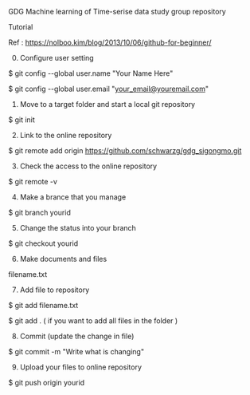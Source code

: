 GDG Machine learning of Time-serise data study group repository

Tutorial

Ref : https://nolboo.kim/blog/2013/10/06/github-for-beginner/


0. Configure user setting

$ git config --global user.name "Your Name Here"

$ git config --global user.email "your_email@youremail.com"

1. Move to a target folder and start a local git repository

$ git init


2. Link to the online repository

$ git remote add origin https://github.com/schwarzg/gdg_sigongmo.git


3. Check the access to the online repository

$ git remote -v


4. Make a brance that you manage

$ git branch yourid


5. Change the status into your branch

$ git checkout yourid


6. Make documents and files

filename.txt


7. Add file to repository

$ git add filename.txt

$ git add . ( if you want to add all files in the folder )


8. Commit (update the change in file)

$ git commit -m "Write what is changing"


9. Upload your files to online repository

$ git push origin yourid

